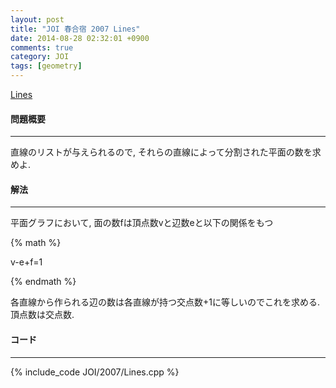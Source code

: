 ```yaml
---
layout: post
title: "JOI 春合宿 2007 Lines"
date: 2014-08-28 02:32:01 +0900
comments: true
category: JOI
tags: [geometry]
---
```


[Lines](http://joisc2007.contest.atcoder.jp/tasks/joisc2007_lines)

#### 問題概要

****

直線のリストが与えられるので, それらの直線によって分割された平面の数を求めよ.

#### 解法

****

平面グラフにおいて, 面の数fは頂点数vと辺数eと以下の関係をもつ


{% math %}

v-e+f=1

{% endmath %}

各直線から作られる辺の数は各直線が持つ交点数+1に等しいのでこれを求める.  
頂点数は交点数.

#### コード

****

{% include_code JOI/2007/Lines.cpp %}
